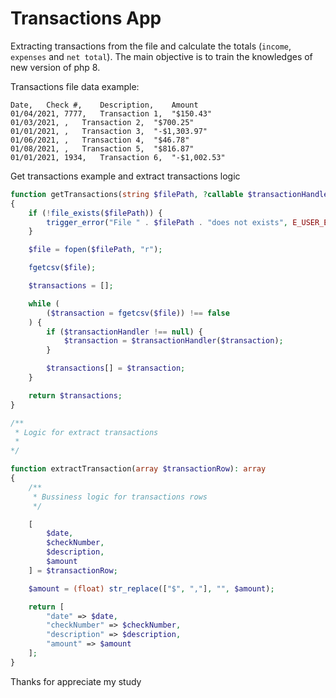 # Transactions App

Extracting transactions from the file and calculate the totals (`income`, `expenses` and `net total`).
The main objective is to train the knowledges of new version of php 8.

Transactions file data example:

```csv
Date,   Check #,    Description,    Amount
01/04/2021, 7777,   Transaction 1,  "$150.43"
01/03/2021, ,   Transaction 2,  "$700.25"
01/01/2021, ,   Transaction 3,  "-$1,303.97"
01/06/2021, ,   Transaction 4,  "$46.78"
01/08/2021, ,   Transaction 5,  "$816.87"
01/01/2021, 1934,   Transaction 6,  "-$1,002.53"
```

Get transactions example and extract transactions logic

```php
function getTransactions(string $filePath, ?callable $transactionHandler = null): array
{
    if (!file_exists($filePath)) {
        trigger_error("File " . $filePath . "does not exists", E_USER_ERROR);
    }

    $file = fopen($filePath, "r");

    fgetcsv($file);

    $transactions = [];

    while (
        ($transaction = fgetcsv($file)) !== false
    ) {
        if ($transactionHandler !== null) {
            $transaction = $transactionHandler($transaction);
        }

        $transactions[] = $transaction;
    }

    return $transactions;
}

/**
 * Logic for extract transactions 
 *
*/

function extractTransaction(array $transactionRow): array
{
    /**
     * Bussiness logic for transactions rows
     */

    [
        $date,
        $checkNumber,
        $description,
        $amount
    ] = $transactionRow;

    $amount = (float) str_replace(["$", ","], "", $amount);

    return [
        "date" => $date,
        "checkNumber" => $checkNumber,
        "description" => $description,
        "amount" => $amount
    ];
}
```

Thanks for appreciate my study